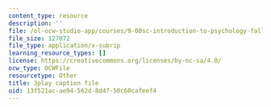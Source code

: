 ```yaml
---
content_type: resource
description: ''
file: /ol-ocw-studio-app/courses/9-00sc-introduction-to-psychology-fall-2011/13f521acae94562d8d4750c60cafeef4_Qw4SkvZ03cc.vtt
file_size: 127072
file_type: application/x-subrip
learning_resource_types: []
license: https://creativecommons.org/licenses/by-nc-sa/4.0/
ocw_type: OCWFile
resourcetype: Other
title: 3play caption file
uid: 13f521ac-ae94-562d-8d47-50c60cafeef4
---
```

